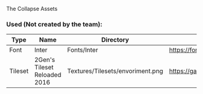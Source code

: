 The Collapse Assets

### Used (Not created by the team):
| Type | Name | Directory | Source |
|------|------|-----------|--------|
| Font | Inter | Fonts/Inter | https://fonts.google.com/specimen/Inter |
| Tileset | 2Gen's Tileset Reloaded 2016 | Textures/Tilesets/envoriment.png | https://gamebanana.com/mods/6235 |
